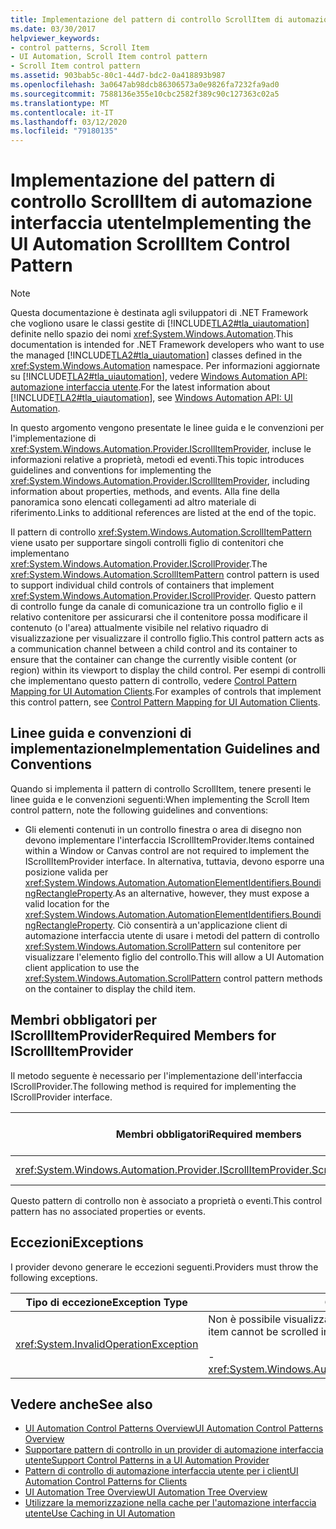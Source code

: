 ```yaml
---
title: Implementazione del pattern di controllo ScrollItem di automazione interfaccia utente
ms.date: 03/30/2017
helpviewer_keywords:
- control patterns, Scroll Item
- UI Automation, Scroll Item control pattern
- Scroll Item control pattern
ms.assetid: 903bab5c-80c1-44d7-bdc2-0a418893b987
ms.openlocfilehash: 3a0647ab98dcb86306573a0e9826fa7232fa9ad0
ms.sourcegitcommit: 7588136e355e10cbc2582f389c90c127363c02a5
ms.translationtype: MT
ms.contentlocale: it-IT
ms.lasthandoff: 03/12/2020
ms.locfileid: "79180135"
---
```

# <a name="implementing-the-ui-automation-scrollitem-control-pattern"></a><span data-ttu-id="0e70a-102">Implementazione del pattern di controllo ScrollItem di automazione interfaccia utente</span><span class="sxs-lookup"><span data-stu-id="0e70a-102">Implementing the UI Automation ScrollItem Control Pattern</span></span>
> [!NOTE]
> <span data-ttu-id="0e70a-103">Questa documentazione è destinata agli sviluppatori di .NET Framework che vogliono usare le classi gestite di [!INCLUDE[TLA2#tla_uiautomation](../../../includes/tla2sharptla-uiautomation-md.md)] definite nello spazio dei nomi <xref:System.Windows.Automation>.</span><span class="sxs-lookup"><span data-stu-id="0e70a-103">This documentation is intended for .NET Framework developers who want to use the managed [!INCLUDE[TLA2#tla_uiautomation](../../../includes/tla2sharptla-uiautomation-md.md)] classes defined in the <xref:System.Windows.Automation> namespace.</span></span> <span data-ttu-id="0e70a-104">Per informazioni aggiornate su [!INCLUDE[TLA2#tla_uiautomation](../../../includes/tla2sharptla-uiautomation-md.md)], vedere [Windows Automation API: automazione interfaccia utente](/windows/win32/winauto/entry-uiauto-win32).</span><span class="sxs-lookup"><span data-stu-id="0e70a-104">For the latest information about [!INCLUDE[TLA2#tla_uiautomation](../../../includes/tla2sharptla-uiautomation-md.md)], see [Windows Automation API: UI Automation](/windows/win32/winauto/entry-uiauto-win32).</span></span>  
  
 <span data-ttu-id="0e70a-105">In questo argomento vengono presentate le linee guida e le convenzioni per l'implementazione di <xref:System.Windows.Automation.Provider.IScrollItemProvider>, incluse le informazioni relative a proprietà, metodi ed eventi.</span><span class="sxs-lookup"><span data-stu-id="0e70a-105">This topic introduces guidelines and conventions for implementing the <xref:System.Windows.Automation.Provider.IScrollItemProvider>, including information about properties, methods, and events.</span></span> <span data-ttu-id="0e70a-106">Alla fine della panoramica sono elencati collegamenti ad altro materiale di riferimento.</span><span class="sxs-lookup"><span data-stu-id="0e70a-106">Links to additional references are listed at the end of the topic.</span></span>  
  
 <span data-ttu-id="0e70a-107">Il pattern di controllo <xref:System.Windows.Automation.ScrollItemPattern> viene usato per supportare singoli controlli figlio di contenitori che implementano <xref:System.Windows.Automation.Provider.IScrollProvider>.</span><span class="sxs-lookup"><span data-stu-id="0e70a-107">The <xref:System.Windows.Automation.ScrollItemPattern> control pattern is used to support individual child controls of containers that implement <xref:System.Windows.Automation.Provider.IScrollProvider>.</span></span> <span data-ttu-id="0e70a-108">Questo pattern di controllo funge da canale di comunicazione tra un controllo figlio e il relativo contenitore per assicurarsi che il contenitore possa modificare il contenuto (o l'area) attualmente visibile nel relativo riquadro di visualizzazione per visualizzare il controllo figlio.</span><span class="sxs-lookup"><span data-stu-id="0e70a-108">This control pattern acts as a communication channel between a child control and its container to ensure that the container can change the currently visible content (or region) within its viewport to display the child control.</span></span> <span data-ttu-id="0e70a-109">Per esempi di controlli che implementano questo pattern di controllo, vedere [Control Pattern Mapping for UI Automation Clients](control-pattern-mapping-for-ui-automation-clients.md).</span><span class="sxs-lookup"><span data-stu-id="0e70a-109">For examples of controls that implement this control pattern, see [Control Pattern Mapping for UI Automation Clients](control-pattern-mapping-for-ui-automation-clients.md).</span></span>  
  
<a name="Implementation_Guidelines_and_Conventions"></a>
## <a name="implementation-guidelines-and-conventions"></a><span data-ttu-id="0e70a-110">Linee guida e convenzioni di implementazione</span><span class="sxs-lookup"><span data-stu-id="0e70a-110">Implementation Guidelines and Conventions</span></span>  
 <span data-ttu-id="0e70a-111">Quando si implementa il pattern di controllo ScrollItem, tenere presenti le linee guida e le convenzioni seguenti:</span><span class="sxs-lookup"><span data-stu-id="0e70a-111">When implementing the Scroll Item control pattern, note the following guidelines and conventions:</span></span>  
  
- <span data-ttu-id="0e70a-112">Gli elementi contenuti in un controllo finestra o area di disegno non devono implementare l'interfaccia IScrollItemProvider.</span><span class="sxs-lookup"><span data-stu-id="0e70a-112">Items contained within a Window or Canvas control are not required to implement the IScrollItemProvider interface.</span></span> <span data-ttu-id="0e70a-113">In alternativa, tuttavia, devono esporre una posizione valida per <xref:System.Windows.Automation.AutomationElementIdentifiers.BoundingRectangleProperty>.</span><span class="sxs-lookup"><span data-stu-id="0e70a-113">As an alternative, however, they must expose a valid location for the <xref:System.Windows.Automation.AutomationElementIdentifiers.BoundingRectangleProperty>.</span></span> <span data-ttu-id="0e70a-114">Ciò consentirà a un'applicazione client di automazione interfaccia utente di usare i metodi del pattern di controllo <xref:System.Windows.Automation.ScrollPattern> sul contenitore per visualizzare l'elemento figlio del controllo.</span><span class="sxs-lookup"><span data-stu-id="0e70a-114">This will allow a UI Automation client application to use the <xref:System.Windows.Automation.ScrollPattern> control pattern methods on the container to display the child item.</span></span>  
  
<a name="Required_Members_for_IScrollItemProvider"></a>
## <a name="required-members-for-iscrollitemprovider"></a><span data-ttu-id="0e70a-115">Membri obbligatori per IScrollItemProvider</span><span class="sxs-lookup"><span data-stu-id="0e70a-115">Required Members for IScrollItemProvider</span></span>  
 <span data-ttu-id="0e70a-116">Il metodo seguente è necessario per l'implementazione dell'interfaccia IScrollProvider.</span><span class="sxs-lookup"><span data-stu-id="0e70a-116">The following method is required for implementing the IScrollProvider interface.</span></span>  
  
|<span data-ttu-id="0e70a-117">Membri obbligatori</span><span class="sxs-lookup"><span data-stu-id="0e70a-117">Required members</span></span>|<span data-ttu-id="0e70a-118">Tipo di membro</span><span class="sxs-lookup"><span data-stu-id="0e70a-118">Member type</span></span>|<span data-ttu-id="0e70a-119">Note</span><span class="sxs-lookup"><span data-stu-id="0e70a-119">Notes</span></span>|  
|----------------------|-----------------|-----------|  
|<xref:System.Windows.Automation.Provider.IScrollItemProvider.ScrollIntoView%2A>|<span data-ttu-id="0e70a-120">- Metodo</span><span class="sxs-lookup"><span data-stu-id="0e70a-120">-   Method</span></span>|<span data-ttu-id="0e70a-121">nessuno</span><span class="sxs-lookup"><span data-stu-id="0e70a-121">None</span></span>|  
  
 <span data-ttu-id="0e70a-122">Questo pattern di controllo non è associato a proprietà o eventi.</span><span class="sxs-lookup"><span data-stu-id="0e70a-122">This control pattern has no associated properties or events.</span></span>  
  
<a name="Exceptions"></a>
## <a name="exceptions"></a><span data-ttu-id="0e70a-123">Eccezioni</span><span class="sxs-lookup"><span data-stu-id="0e70a-123">Exceptions</span></span>  
 <span data-ttu-id="0e70a-124">I provider devono generare le eccezioni seguenti.</span><span class="sxs-lookup"><span data-stu-id="0e70a-124">Providers must throw the following exceptions.</span></span>  
  
|<span data-ttu-id="0e70a-125">Tipo di eccezione</span><span class="sxs-lookup"><span data-stu-id="0e70a-125">Exception Type</span></span>|<span data-ttu-id="0e70a-126">Condizione</span><span class="sxs-lookup"><span data-stu-id="0e70a-126">Condition</span></span>|  
|--------------------|---------------|  
|<xref:System.InvalidOperationException>|<span data-ttu-id="0e70a-127">Non è possibile visualizzare un elemento tramite lo scorrimento:</span><span class="sxs-lookup"><span data-stu-id="0e70a-127">If an item cannot be scrolled into view:</span></span><br /><br /> -   <xref:System.Windows.Automation.ScrollItemPattern.ScrollIntoView%2A>|  
  
## <a name="see-also"></a><span data-ttu-id="0e70a-128">Vedere anche</span><span class="sxs-lookup"><span data-stu-id="0e70a-128">See also</span></span>

- [<span data-ttu-id="0e70a-129">UI Automation Control Patterns Overview</span><span class="sxs-lookup"><span data-stu-id="0e70a-129">UI Automation Control Patterns Overview</span></span>](ui-automation-control-patterns-overview.md)
- [<span data-ttu-id="0e70a-130">Supportare pattern di controllo in un provider di automazione interfaccia utente</span><span class="sxs-lookup"><span data-stu-id="0e70a-130">Support Control Patterns in a UI Automation Provider</span></span>](support-control-patterns-in-a-ui-automation-provider.md)
- [<span data-ttu-id="0e70a-131">Pattern di controllo di automazione interfaccia utente per i client</span><span class="sxs-lookup"><span data-stu-id="0e70a-131">UI Automation Control Patterns for Clients</span></span>](ui-automation-control-patterns-for-clients.md)
- [<span data-ttu-id="0e70a-132">UI Automation Tree Overview</span><span class="sxs-lookup"><span data-stu-id="0e70a-132">UI Automation Tree Overview</span></span>](ui-automation-tree-overview.md)
- [<span data-ttu-id="0e70a-133">Utilizzare la memorizzazione nella cache per l'automazione interfaccia utente</span><span class="sxs-lookup"><span data-stu-id="0e70a-133">Use Caching in UI Automation</span></span>](use-caching-in-ui-automation.md)
